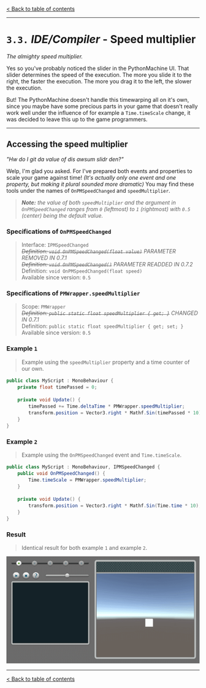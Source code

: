 [&lt; Back to table of contents](/README.md)

---

# `3.3.` _IDE/Compiler_ - **Speed multiplier**

_The almighty speed multiplier._

Yes so you've probably noticed the slider in the PythonMachine UI. That slider determines the speed of the execution. The more you slide it to the right, the faster the execution. The more you drag it to the left, the slower the execution.

But! The PythonMachine doesn't handle this timewarping all on it's own, since you maybe have some precious parts in your game that doesn't really work well under the influence of for example a `Time.timeScale` change, it was decided to leave this up to the game programmers.

---

## Accessing the speed multiplier

_"Hw do I git da value of dis awsum slidr den?"_

Welp, I'm glad you asked. For I've prepared both events and properties to scale your game against time! _(It's actually only one event and one property, but making it plural sounded more dramatic)_ You may find these tools under the names of `OnPMSpeedChanged` and `speedMultiplier`.

> _**Note:** the value of both `speedMultiplier` and the argument in `OnPMSpeedChanged` ranges from `0` (leftmost) to `1` (rightmost) with `0.5` (center) being the default value._

### Specifications of `OnPMSpeedChanged`

> Interface: `IPMSpeedChanged`<br>
> _~~Definition: `void OnPMSpeedChanged(float value)`~~ PARAMETER REMOVED IN 0.7.1_<br>
> _~~Definition: `void OnPMSpeedChanged()`~~ PARAMETER READDED IN 0.7.2_<br>
> Definition: `void OnPMSpeedChanged(float speed)`<br>
> Available since version: `0.5`<br>

### Specifications of `PMWrapper.speedMultiplier`

> Scope: `PMWrapper`<br>
> _~~Definition: `public static float speedMultiplier { get; }`~~ CHANGED IN 0.7.1_<br>
> Definition: `public static float speedMultiplier { get; set; }`<br>
> Available since version: `0.5`<br>

### Example `1`

> Example using the `speedMultiplier` property and a time counter of our own.

```CS
public class MyScript : MonoBehaviour {
    private float timePassed = 0;

    private void Update() {
        timePassed += Time.deltaTime * PMWrapper.speedMultiplier;
        transform.position = Vector3.right * Mathf.Sin(timePassed * 10);
    }
}
```

### Example `2`

> Example using the `OnPMSpeedChanged` event and `Time.timeScale`.

```CS
public class MyScript : MonoBehaviour, IPMSpeedChanged {
    public void OnPMSpeedChanged() {
        Time.timeScale = PMWrapper.speedMultiplier;
    }

    private void Update() {
        transform.position = Vector3.right * Mathf.Sin(Time.time * 10);
    }
}
```

### Result

> Identical result for both example `1` and example `2`.

![Sinus wave scaled to speed multiplier](/images/speedmultiplier-example.gif)

---

[&lt; Back to table of contents](/README.md)
